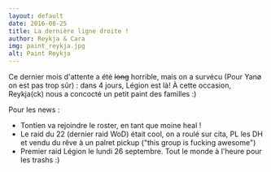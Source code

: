 ```yaml
---
layout: default
date: 2016-08-25
title: La dernière ligne droite !
author: Reykja & Cara
img: paint_reykja.jpg
alt: Paint Reykja
---
```


Ce dernier mois d'attente a été ~~long~~ horrible, mais on a survécu (Pour Yanø on est pas trop sûr) : dans 4 jours, Légion est là!
À cette occasion, Reykja(ck) nous a concocté un petit paint des familles :)

Pour les news :
* Tontien va rejoindre le roster, en tant que moine heal !
* Le raid du 22 (dernier raid WoD) était cool, on a roulé sur cita, PL les DH et vendu du rêve à un palret pickup ("this group is fucking awesome")
* Premier raid Légion le lundi 26 septembre. Tout le monde à l'heure pour les trashs :)
